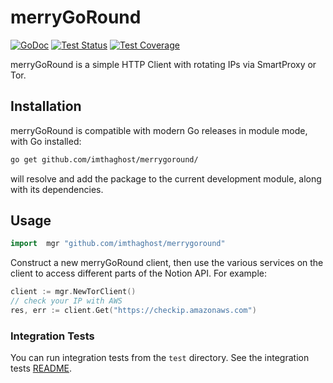 # merryGoRound

[![GoDoc](https://img.shields.io/static/v1?label=godoc&message=reference&color=blue)](https://pkg.go.dev/github.com/tempor1s/notiongo)
[![Test Status](https://github.com/google/go-github/workflows/tests/badge.svg)](https://github.com/google/go-github/actions?query=workflow%3Atests)
[![Test Coverage](https://codecov.io/gh/google/go-github/branch/master/graph/badge.svg)](https://codecov.io/gh/google/go-github)


merryGoRound is a simple HTTP Client with rotating IPs via SmartProxy or Tor.


## Installation ##

merryGoRound is compatible with modern Go releases in module mode, with Go installed:

```bash
go get github.com/imthaghost/merrygoround/
```

will resolve and add the package to the current development module, along with its dependencies.

## Usage ##

```go
import  mgr "github.com/imthaghost/merrygoround"
```

Construct a new merryGoRound client, then use the various services on the client to
access different parts of the Notion API. For example:

```go
client := mgr.NewTorClient()
// check your IP with AWS
res, err := client.Get("https://checkip.amazonaws.com")
```

### Integration Tests ###

You can run integration tests from the `test` directory. See the integration tests [README](test/README.md).

